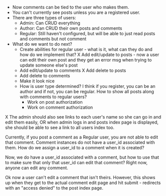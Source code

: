 - Now comments can be tied to the user who makes them.
- You can't currently see posts unless you are a registered user.
- There are three types of users:
  - Admin: Can CRUD everything
  - Author: Can CRUD their own posts and comments
  - Regular: Still haven't configured, but will be able to just read posts and comments but not comment
- What do we want to do next?
  - Create abilities for regular user - what is it, what can they do and how do we implement that?
  X Add edit/update to posts - now a user can edit their own post and they get an error msg when trying to update someone else's post
  - Add edit/update to comments
  X Add delete to posts
  - Add delete to comments
  - Make it look nice
  - How is user type determined? I think if you register, you can be an author and if not, you can be regular. How to show all posts along with comments to regular users?
    - Work on post authorization
    - Work on comment authorization

X The admin should also see links to each user's name so she can go in and edit them easily, OR when admin logs in and posts index page is displayed, she should be able to see a link to all users index too.


Currently, if you post a comment as a Regular user, you are not able to edit that comment. Comment instances do not have a user_id associated with them. How do we assign a user_id to a comment when it is created?

Now, we do have a user_id associated with a comment, but how to use that to make sure that only that user_id can edit that comment? Right now, anyone can edit any comment.

Ok now a user can't edit a comment that isn't theirs. However, this shows up when they get to the actual comment edit page and hit submit - redirects with an "access denied" to the post index page.